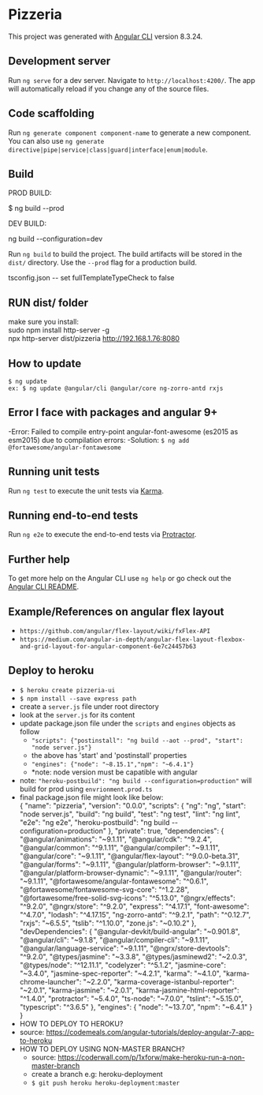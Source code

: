 # Pizzeria

This project was generated with [Angular CLI](https://github.com/angular/angular-cli) version 8.3.24.

## Development server

Run `ng serve` for a dev server. Navigate to `http://localhost:4200/`. The app will automatically reload if you change any of the source files.

## Code scaffolding

Run `ng generate component component-name` to generate a new component. You can also use `ng generate directive|pipe|service|class|guard|interface|enum|module`.

## Build
PROD BUILD: 

$ ng build --prod

DEV BUILD:

ng build --configuration=dev

Run `ng build` to build the project. The build artifacts will be stored in the `dist/` directory. Use the `--prod` flag for a production build.

tsconfig.json -- set fullTemplateTypeCheck to false

## RUN dist/ folder
make sure you install:<br>
sudo npm install http-server -g <br>
npx http-server dist/pizzeria
http://192.168.1.76:8080

## How to update 
```$ ng update```<br />
```ex: $ ng update @angular/cli @angular/core ng-zorro-antd rxjs```

## Error I face with packages and angular 9+
-Error: Failed to compile entry-point angular-font-awesome (es2015 as esm2015) due to compilation errors:
-Solution: ```$ ng add @fortawesome/angular-fontawesome```

## Running unit tests

Run `ng test` to execute the unit tests via [Karma](https://karma-runner.github.io).

## Running end-to-end tests

Run `ng e2e` to execute the end-to-end tests via [Protractor](http://www.protractortest.org/).

## Further help

To get more help on the Angular CLI use `ng help` or go check out the [Angular CLI README](https://github.com/angular/angular-cli/blob/master/README.md).


## Example/References on angular flex layout
- ```https://github.com/angular/flex-layout/wiki/fxFlex-API```
- ```https://medium.com/angular-in-depth/angular-flex-layout-flexbox-and-grid-layout-for-angular-component-6e7c24457b63```

## Deploy to heroku
- ```$ heroku create pizzeria-ui```
- ```$ npm install --save express path```
- create a `server.js` file under root directory
- look at the `server.js` for its content
- update package.json file under the `scripts` and `engines` objects as follow
    - ```"scripts": {"postinstall": "ng build --aot --prod", "start": "node server.js"}```
    - the above has 'start' and 'postinstall' properties 
    - ```"engines": {"node": "~8.15.1","npm": "~6.4.1"}```
    - *note: node version must be capatible with angular
- note: ```"heroku-postbuild": "ng build --configuration=production"``` will build for prod using `envrionment.prod.ts`
- final package.json file might look like below:<br />
{
  "name": "pizzeria",
  "version": "0.0.0",
  "scripts": {
    "ng": "ng",
    "start": "node server.js",
    "build": "ng build",
    "test": "ng test",
    "lint": "ng lint",
    "e2e": "ng e2e",
    "heroku-postbuild": "ng build --configuration=production"
  },
  "private": true,
  "dependencies": {
    "@angular/animations": "~9.1.11",
    "@angular/cdk": "^9.2.4",
    "@angular/common": "^9.1.11",
    "@angular/compiler": "~9.1.11",
    "@angular/core": "~9.1.11",
    "@angular/flex-layout": "^9.0.0-beta.31",
    "@angular/forms": "~9.1.11",
    "@angular/platform-browser": "~9.1.11",
    "@angular/platform-browser-dynamic": "~9.1.11",
    "@angular/router": "~9.1.11",
    "@fortawesome/angular-fontawesome": "^0.6.1",
    "@fortawesome/fontawesome-svg-core": "^1.2.28",
    "@fortawesome/free-solid-svg-icons": "^5.13.0",
    "@ngrx/effects": "^9.2.0",
    "@ngrx/store": "^9.2.0",
    "express": "^4.17.1",
    "font-awesome": "^4.7.0",
    "lodash": "^4.17.15",
    "ng-zorro-antd": "^9.2.1",
    "path": "^0.12.7",
    "rxjs": "~6.5.5",
    "tslib": "^1.10.0",
    "zone.js": "~0.10.2"
  },
  "devDependencies": {
    "@angular-devkit/build-angular": "~0.901.8",
    "@angular/cli": "~9.1.8",
    "@angular/compiler-cli": "~9.1.11",
    "@angular/language-service": "~9.1.11",
    "@ngrx/store-devtools": "^9.2.0",
    "@types/jasmine": "~3.3.8",
    "@types/jasminewd2": "~2.0.3",
    "@types/node": "^12.11.1",
    "codelyzer": "^5.1.2",
    "jasmine-core": "~3.4.0",
    "jasmine-spec-reporter": "~4.2.1",
    "karma": "~4.1.0",
    "karma-chrome-launcher": "~2.2.0",
    "karma-coverage-istanbul-reporter": "~2.0.1",
    "karma-jasmine": "~2.0.1",
    "karma-jasmine-html-reporter": "^1.4.0",
    "protractor": "~5.4.0",
    "ts-node": "~7.0.0",
    "tslint": "~5.15.0",
    "typescript": "^3.6.5"
  },
  "engines": {
    "node": "~13.7.0",
    "npm": "~6.4.1"
  }
}
- HOW TO DEPLOY TO HEROKU?
- source: https://codemeals.com/angular-tutorials/deploy-angular-7-app-to-heroku
- HOW TO DEPLOY USING NON-MASTER BRANCH?
  - source: https://coderwall.com/p/1xforw/make-heroku-run-a-non-master-branch
  - create a branch e.g: heroku-deployment
  - ```$ git push heroku heroku-deployment:master```